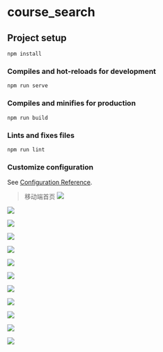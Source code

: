 # course_search

## Project setup
```
npm install
```

### Compiles and hot-reloads for development
```
npm run serve
```

### Compiles and minifies for production
```
npm run build
```

### Lints and fixes files
```
npm run lint
```

### Customize configuration
See [Configuration Reference](https://cli.vuejs.org/config/).

>移动端首页
![](https://github.com/yewanting/CourseSearch/tree/vuetify/img/appHome.png)

![](https://github.com/yewanting/CourseSearch/tree/vuetify/img/appDiscovery.png)

![](https://github.com/yewanting/CourseSearch/tree/vuetify/img/appCenter.png)

![](https://github.com/yewanting/CourseSearch/tree/vuetify/img/appStar.png)

![](https://github.com/yewanting/CourseSearch/tree/vuetify/img/appPlan1.png)

![](https://github.com/yewanting/CourseSearch/tree/vuetify/img/appPlan2.png)

![](https://github.com/yewanting/CourseSearch/tree/vuetify/img/home.png)

![](https://github.com/yewanting/CourseSearch/tree/vuetify/img/discovery.png)

![](https://github.com/yewanting/CourseSearch/tree/vuetify/img/search.png)

![](https://github.com/yewanting/CourseSearch/tree/vuetify/img/star.png)

![](https://github.com/yewanting/CourseSearch/tree/vuetify/img/plan.png)

![](https://github.com/yewanting/CourseSearch/tree/vuetify/img/discuss.png)


